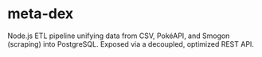 # meta-dex
Node.js ETL pipeline unifying data from CSV, PokéAPI, and Smogon (scraping) into PostgreSQL. Exposed via a decoupled, optimized REST API.
